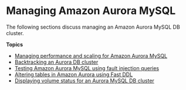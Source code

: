 # Managing Amazon Aurora MySQL<a name="AuroraMySQL.Managing"></a>

The following sections discuss managing an Amazon Aurora MySQL DB cluster\.

**Topics**
+ [Managing performance and scaling for Amazon Aurora MySQL](AuroraMySQL.Managing.Performance.md)
+ [Backtracking an Aurora DB cluster](AuroraMySQL.Managing.Backtrack.md)
+ [Testing Amazon Aurora MySQL using fault injection queries](AuroraMySQL.Managing.FaultInjectionQueries.md)
+ [Altering tables in Amazon Aurora using Fast DDL](AuroraMySQL.Managing.FastDDL.md)
+ [Displaying volume status for an Aurora MySQL DB cluster](AuroraMySQL.Managing.VolumeStatus.md)